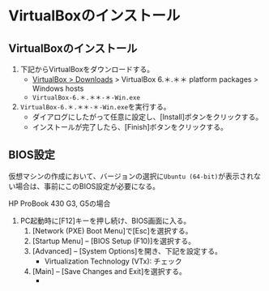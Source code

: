 # VirtualBoxのインストール

## VirtualBoxのインストール

1. 下記からVirtualBoxをダウンロードする。
   - [VirtualBox > Downloads](https://www.virtualbox.org/wiki/Downloads) > VirtualBox 6.＊.＊＊ platform packages > Windows hosts
   - `VirtualBox-6.＊.＊＊-＊-Win.exe`
2. `VirtualBox-6.＊.＊＊-＊-Win.exe`を実行する。
   - ダイアログにしたがって任意に設定し、[Install]ボタンをクリックする。
   - インストールが完了したら、[Finish]ボタンをクリックする。

## BIOS設定

仮想マシンの作成において、バージョンの選択に`Ubuntu (64-bit)`が表示されない場合は、事前にこのBIOS設定が必要になる。

HP ProBook 430 G3, G5の場合
1. PC起動時に[F12]キーを押し続け、BIOS画面に入る。
   1. [Network (PXE) Boot Menu]で[Esc]を選択する。
   2. [Startup Menu] – [BIOS Setup (F10)]を選択する。
   3. [Advanced] – [System Options]を開き、下記を設定する。
      - Virtualization Technology (VTx): チェック
   4. [Main] – [Save Changes and Exit]を選択する。
      - [Save Changes]: Yes
